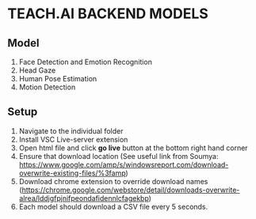# TEACH.AI BACKEND MODELS
## Model
1. Face Detection and Emotion Recognition
2. Head Gaze
3. Human Pose Estimation
4. Motion Detection

## Setup
1. Navigate to the individual folder
2. Install VSC Live-server extension
3. Open html file and click **go live** button at the bottom right hand corner
4. Ensure that download location (See useful link from Soumya: https://www.google.com/amp/s/windowsreport.com/download-overwrite-existing-files/%3famp) 
5. Download chrome extension to override download names (https://chrome.google.com/webstore/detail/downloads-overwrite-alrea/lddjgfpjnifpeondafidennlcfagekbp)
6. Each model should download a CSV file every 5 seconds.




